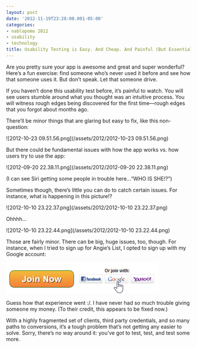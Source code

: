 ```yaml
---
layout: post
date: '2012-11-19T23:28:00.001-05:00'
categories:
- nablopomo 2012
- usability
- technology
title: Usability Testing is Easy. And Cheap. And Painful (But Essential!)
---
```


Are you pretty sure your app is awesome and great and super wonderful? Here’s a fun exercise: find someone who’s never used it before and see how that someone uses it. But don’t speak. Let that someone drive.

If you haven’t done this usability test before, it’s painful to watch. You will see users stumble around what you thought was an intuitive process. You will witness rough edges being discovered for the first time—rough edges that you forgot about months ago.

There’ll be minor things that are glaring but easy to fix, like this non-question: 

![2012-10-23 09.51.56.png](/assets/2012/2012-10-23 09.51.56.png)

But there could be fundamental issues with how the app works vs. how users try to use the app:

![2012-09-20 22.38.11.png](/assets/2012/2012-09-20 22.38.11.png)  

(I can see Siri getting some people in trouble here…“WHO IS SHE!?”)

Sometimes though, there’s little you can do to catch certain issues. For instance, what is happening in this picture!?

![2012-10-10 23.22.37.png](/assets/2012/2012-10-10 23.22.37.png)

Ohhhh…

![2012-10-10 23.22.44.png](/assets/2012/2012-10-10 23.22.44.png)  

Those are fairly minor. There can be big, huge issues, too, though. For instance, when I tried to sign up for Angie’s List, I opted to sign up with my Google account:

![join[2].png](/assets/2012/join%5B2%5D.png)

Guess how that experience went :/. I have never had so much trouble giving someone my money. (To their credit, this appears to be fixed now.)

With a highly fragmented set of clients, third party credentials, and so many paths to conversions, it’s a tough problem that’s not getting any easier to solve. Sorry, there’s no way around it: you’ve got to test, test, and test some more.